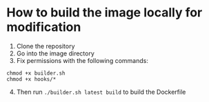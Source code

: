 # How to build the image locally for modification

1. Clone the repository
2. Go into the image directory
3. Fix permissions with the following commands:
```shell
chmod +x builder.sh
chmod +x hooks/*
```
4. Then run `./builder.sh latest build` to build the Dockerfile
